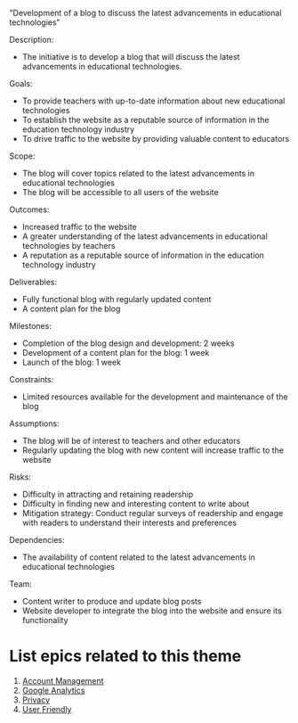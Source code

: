 "Development of a blog to discuss the latest advancements in educational technologies" 

Description:

* The initiative is to develop a blog that will discuss the latest advancements in educational technologies.

Goals:

* To provide teachers with up-to-date information about new educational technologies
* To establish the website as a reputable source of information in the education technology industry
* To drive traffic to the website by providing valuable content to educators

Scope:

* The blog will cover topics related to the latest advancements in educational technologies
* The blog will be accessible to all users of the website

Outcomes:
* Increased traffic to the website
* A greater understanding of the latest advancements in educational technologies by teachers
* A reputation as a reputable source of information in the education technology industry

Deliverables:

* Fully functional blog with regularly updated content
* A content plan for the blog

Milestones:
* Completion of the blog design and development: 2 weeks
* Development of a content plan for the blog: 1 week
* Launch of the blog: 1 week

Constraints:

* Limited resources available for the development and maintenance of the blog

Assumptions:

* The blog will be of interest to teachers and other educators
* Regularly updating the blog with new content will increase traffic to the website

Risks:

* Difficulty in attracting and retaining readership
* Difficulty in finding new and interesting content to write about
* Mitigation strategy: Conduct regular surveys of readership and engage with readers to understand their interests and preferences

Dependencies:

* The availability of content related to the latest advancements in educational technologies

Team:

* Content writer to produce and update blog posts
* Website developer to integrate the blog into the website and ensure its functionality



# List epics related to this theme
1. [Account Management](epics/account-management.md)
2. [Google Analytics](epics/analytics-google.md)
3. [Privacy](epics/privacy.md)
4. [User Friendly](epics/user-friendly.md)